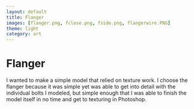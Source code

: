 ```yaml
---
layout: default
title: Flanger
images: [flanger.png, fclose.png, fside.png, flangerwire.PNG]
theme: light
category: art
---
```


# Flanger

I wanted to make a simple model that relied on texture work. I choose the flanger because it was simple yet was able to get into detail with the individual bolts I modeled, but simple enough that I was able to finish the model itself in no time and get to texturing in Photoshop.
